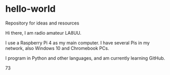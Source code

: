 # hello-world
Repository for ideas and resources

Hi there, I am radio amateur LA8UU. 

I use a Raspberry Pi 4 as my main computer. I have several Pis in my network, also Windows 10 and Chromebook PCs.

I program in Python and other languages, and am currently learning GitHub.

73
